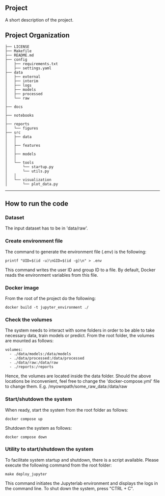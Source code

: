 ## Project

A short description of the project.

Project Organization
------------
    ├── LICENSE
    ├── Makefile             
    ├── README.md             
    ├── config
    │   ├── requirements.txt  
    │   ├── settings.yaml     
    ├── data
    │   ├── external         
    │   ├── interim           
    │   ├── logs           
    │   ├── models           
    │   ├── processed        
    │   └── raw              
    │
    ├── docs
    │
    ├── notebooks
    │
    ├── reports               
    │   └── figures
    ├── src
    │   ├── data
    │   │
    │   ├── features
    │   │
    │   ├── models
    │   │
    │   └── tools  
    │       └── startup.py
    │       └── utils.py
    │   │
    │   └── visualization     
    │       └── plot_data.py

--------

How to run the code
------------

### Dataset

The input dataset has to be in 'data/raw'.

### Create environment file

The command to generate the environment file (.env) is the following:

```commandline
printf "UID=$(id -u)\nGID=$(id -g)\n" > .env 
```

This command writes the user ID and group ID to a file. By default, Docker
reads the environment variables from this file.

### Docker image

From the root of the project do the following:

```commandline
docker build -t jupyter_environment ./
```

### Check the volumes

The system needs to interact with some folders in order to be able to take
necessary data, train models or predict. From the root folder, the volumes 
are mounted as follows:

```commandline
volumes:
  - ./data/models:/data/models
  - ./data/processed:/data/processed
  - ./data/raw:/data/raw
  - ./reports:/reports
```

Hence, the volumes are located inside the data folder.
Should the above locations be inconvenient, feel free to change
the 'docker-compose.yml' file to change them.
E.g. /myownpath/some_raw_data:/data/raw

### Start/shutdown the system

When ready, start the system from the root folder as follows:

```commandline
docker compose up
```

Shutdown the system as follows:

```commandline
docker compose down
```

### Utility to start/shutdown the system

To facilitate system startup and shutdown, there is a script available.
Please execute the following command from the root folder:

```commandline
make deploy_jupyter
```

This command initiates the Jupyterlab environment and displays the logs in
the command line. To shut down the system, press "CTRL + C".
